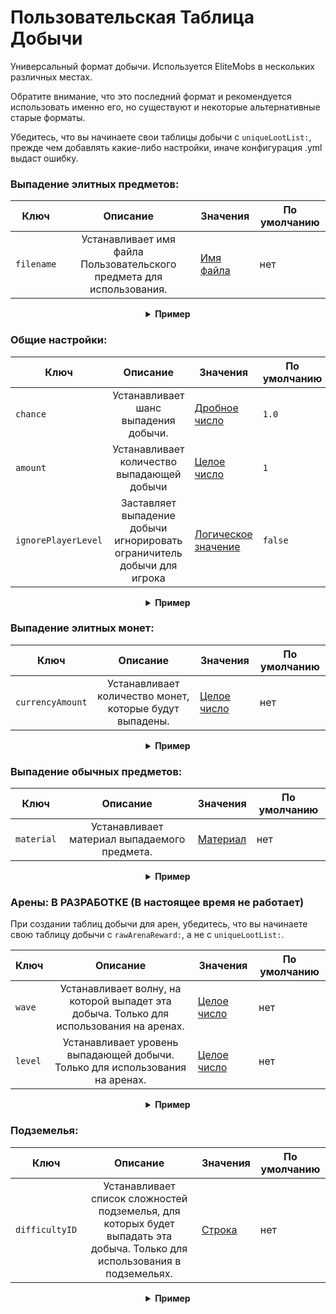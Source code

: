 # Пользовательская Таблица Добычи

Универсальный формат добычи. Используется EliteMobs в нескольких различных местах.

Обратите внимание, что это последний формат и рекомендуется использовать именно его, но существуют и некоторые
альтернативные старые форматы.

Убедитесь, что вы начинаете свои таблицы добычи с `uniqueLootList:`, прежде чем добавлять какие-либо настройки, иначе
конфигурация .yml выдаст ошибку.

### Выпадение элитных предметов:

| Ключ       |                               Описание                                | Значения               | По умолчанию |
|------------|:---------------------------------------------------------------------:|------------------------|--------------|
| `filename` | Устанавливает имя файла Пользовательского предмета для использования. | [Имя файла](#filename) | нет          |

<details> 

<summary align="center"><b>Пример</b></summary>

<div align="left">

```yml
uniqueLootList:
  - filename: magmaguys_toothpick.yml
```

Это заставит моба выронить 1 *Зубочистку МагмаГая* со 100% шансом выпадения.

</div>

</details>

### Общие настройки:

| Ключ                |                                Описание                                 | Значения                        | По умолчанию |
|---------------------|:-----------------------------------------------------------------------:|---------------------------------|--------------|
| `chance`            |                  Устанавливает шанс выпадения добычи.                   | [Дробное число](#double)        | `1.0`        |
| `amount`            |               Устанавливает количество выпадающей добычи                | [Целое число](#integer)         | `1`          |
| `ignorePlayerLevel` | Заставляет выпадение добычи игнорировать ограничитель добычи для игрока | [Логическое значение](#boolean) | `false`      |

<details> 

<summary align="center"><b>Пример</b></summary>

<div align="left">

```yml
uniqueLootList:
  - filename: magmaguys_toothpick.yml
    chance: 0.5
    amount: 10
    ignorePlayerLevel: true
```

Это заставит моба выронить 10 *Зубочисток МагмаГая* с 50% шансом выпадения, игнорируя уровень игрока.

</div>

</details>

### Выпадение элитных монет:

| Ключ             |                        Описание                         | Значения                | По умолчанию |
|------------------|:-------------------------------------------------------:|-------------------------|--------------|
| `currencyAmount` | Устанавливает количество монет, которые будут выпадены. | [Целое число](#integer) | нет          |

<details> 

<summary align="center"><b>Пример</b></summary>

<div align="left">

```yml
uniqueLootList:
  - currencyAmount: 344
    chance: 0.5
```

Это заставит моба выронить 344 *Элитных Монеты* с 50% шансом выпадения.

</div>

</details>

### Выпадение обычных предметов:

| Ключ       |                   Описание                   | Значения              | По умолчанию |
|------------|:--------------------------------------------:|-----------------------|--------------|
| `material` | Устанавливает материал выпадаемого предмета. | [Материал](#material) | нет          |

<details> 

<summary align="center"><b>Пример</b></summary>

<div align="left">

```yml
uniqueLootList:
  - material: APPLE
    chance: 0.3
    amount: 5
```

Это заставит моба выронить 5 *Яблок* с 30% шансом выпадения.

</div>

</details>

### Арены: В РАЗРАБОТКЕ (В настоящее время не работает)

При создании таблиц добычи для арен, убедитесь, что вы начинаете свою таблицу добычи с `rawArenaReward:`, а не
с `uniqueLootList:`.

| Ключ    |                                        Описание                                         | Значения                | По умолчанию |
|---------|:---------------------------------------------------------------------------------------:|-------------------------|--------------|
| `wave`  | Устанавливает волну, на которой выпадет эта добыча. Только для использования на аренах. | [Целое число](#integer) | нет          |
| `level` |      Устанавливает уровень выпадающей добычи. Только для использования на аренах.       | [Целое число](#integer) | нет          |

<details> 

<summary align="center"><b>Пример</b></summary>

<div align="left">

```yml
rawArenaReward:
  - material: BREAD
    wave: 1
    amount: 10
    chance: 0.5
  - filename: magmaguys_toothpick.yml
    wave: 1
    level: 2
```

Когда игроки пройдут первую волну, на арене выпадет 10 *Хлеба* с 50% шансом выпадения и 1 *Зубочистка МагмаГая* 2 уровня
со 100% шансом выпадения.

</div>

</details>

### Подземелья:

| Ключ           |                                                          Описание                                                          | Значения          | По умолчанию |
|----------------|:--------------------------------------------------------------------------------------------------------------------------:|-------------------|--------------|
| `difficultyID` | Устанавливает список сложностей подземелья, для которых будет выпадать эта добыча. Только для использования в подземельях. | [Строка](#string) | нет          |

<details> 

<summary align="center"><b>Пример</b></summary>

<div align="left">

```yml
uniqueLootList:
  - filename: magmaguys_toothpick.yml
    chance: 0.5
    difficultyID:
    - 1
    - 2
```

Это заставит моба выронить 1 *Зубочистку МагмаГая* с 50% шансом выпадения, если игроки победили босса на сложности 1 или
2.

</div>

</details>
